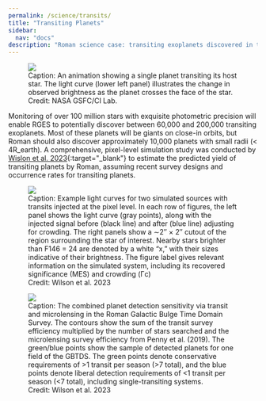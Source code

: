 ```yaml
---
permalink: /science/transits/
title: "Transiting Planets"
sidebar:
  nav: "docs"
description: "Roman science case: transiting exoplanets discovered in the Galactic Bulge Time Domain Survey."
---
```


<figure class="full">
    <a href="{{ site.url }}{{ site.baseurl }}/assets/animations/planetary_transits.gif">
        <img src="{{ site.url }}{{ site.baseurl }}/assets/animations/planetary_transits.gif">
    </a>
    <figcaption>Caption: An animation showing a single planet transiting its host star. The light curve (lower left panel) illustrates the change in 
        observed brightness as the planet crosses the face of the star.
        <br>
    Credit: NASA GSFC/CI Lab.</figcaption>
</figure>

Monitoring of over 100 million stars with exquisite photometric precision will enable RGES to potentially discover 
between 60,000 and 200,000 transiting exoplanets. Most of these planets will be giants on close-in orbits, but Roman should
also discover approximately 10,000 planets with small radii (< 4R_earth). A comprehensive, pixel-level simulation study was
conducted by [Wislon et al. 2023](https://iopscience.iop.org/article/10.3847/1538-4365/acf3df/meta){:target="_blank"} to estimate the predicted yield of transiting planets by Roman, assuming recent survey designs
and occurrence rates for transiting planets.

<figure>
    <a href="{{ site.url }}{{ site.baseurl }}/assets/images/wilson_transitPlot.jpg">
        <img src="{{ site.url }}{{ site.baseurl }}/assets/images/wilson_transitPlot.jpg">
    </a>
    <figcaption>Caption: Example light curves for two simulated sources with transits injected at the pixel level. 
        In each row of figures, the left panel shows the light curve (gray points), along with the injected signal 
        before (black line) and after (blue line) adjusting for crowding. The right panels show a ∼2″ × 2″ cutout 
        of the region surrounding the star of interest. Nearby stars brighter than F146 = 24 are denoted by a white 
        “x,” with their sizes indicative of their brightness. The figure label gives relevant information on the simulated 
        system, including its recovered significance (MES) and crowding (Γc)</figcaption>
        <figcaption>Credit: Wilson et al. 2023</figcaption>
</figure>


<figure>
    <a href="{{ site.url }}{{ site.baseurl }}/assets/images/wilson_demoPlot.jpg">
        <img src="{{ site.url }}{{ site.baseurl }}/assets/images/wilson_demoPlot.jpg">
    </a>
    <figcaption>Caption: The combined planet detection sensitivity via transit and microlensing in the Roman 
        Galactic Bulge Time Domain Survey. The contours show the sum of the transit survey efficiency multiplied 
        by the number of stars searched and the microlensing survey efficiency from Penny et al. (2019). The 
        green/blue points show the sample of detected planets for one field of the GBTDS. The green points denote 
        conservative requirements of >1 transit per season (>7 total), and the blue points denote liberal 
        detection requirements of <1 transit per season (<7 total), including single-transiting systems. </figcaption>
            <figcaption>Credit: Wilson et al. 2023</figcaption>
</figure>
